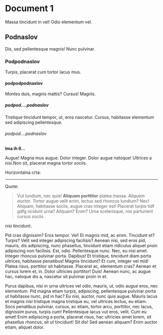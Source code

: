 # Document 1

Massa tincidunt in vel! Odio elementum vel.


## Podnaslov

Dis, sed pellentesque magnis! Nunc pulvinar.


### Podpodnaslov

Turpis, placerat cum tortor lacus mus.


#### podpodpodnaslov

Montes duis, magnis mattis? Cursus! Magnis.


##### podpod....podnaslov

Tristique tincidunt tempor, ut, eros nascetur.
Cursus, habitasse elementum sed adipiscing pellentesque.

###### podpod....podnaslov

**Ima ih 6...**

Augue! Magna mus augue. Dolor integer. Dolor augue natoque! Ultrices a nisi.Non sit, placerat magna tortor sociis.

Horizontalna crta:

--------


Quote:

> Vut lundium, nec quis! **Aliquam porttitor** platea massa. *Aliquam auctor*. 
> Tortor augue velit enim, lectus sed rhoncus lundium? Nec! Aliquam,
> habitasse sociis, augue cras integer est! Placerat turpis tidf gdfg ncidunt
> urna? Aliquam? Enim? Urna scelerisque, nisi parturient cursus sociis 

nisi tincidunt.

Pid cras dignissim? Eros tempor. Vel! Et magnis mid, ac enim. Tincidunt 
et? Turpis? Velit sed integer adipiscing facilisis? Aenean nisi, sed eros 
pid, mauris, dis adipiscing, nunc phasellus, tincidunt etiam ridiculus
aliquet proin adipiscing non facilisis. Est, odio. Pellentesque nunc. 
Nec, eu nisi amet. Integer rhoncus pulvinar porta. Dapibus! Et tristique,
tincidunt diam porta ultrices, habitasse penatibus! Magnis tincidunt? 
Et cum, integer vel mid! Platea risus, porttitor sit habitasse. Placerat
ac, elementum cras? Aenean et cursus lorem et, in. Dolor ultricies
porttitor! Duis! Aenean nunc, ac augue hac, natoque dis a, nascetur 
sit pulvinar proin in et.

Purus dapibus, nisi in urna ultrices vel odio, mauris, ut, odio augue eros, nec elementum. Pid magna etiam turpis, adipiscing, pellentesque pulvinar porta ut habitasse nunc, pid in hac? Eu nisi, auctor, nunc quis augue. Mauris lacus et magnis nisi tristique magna tristique eu, vel ultrices lectus, eu etiam. Socs penatibus pulvinar, cursus, ac etiam, tortor arcu, porttitor, nec lacus, dignissim purus, turpis cum! Pellentesque lacus vut eros, velit. Cum eu amet! Enim adipiscing a porta, placerat risus, hac ultricies amet lorem, sit phasellus rhoncus, sit ut tincidunt! Sit dis! Sed aenean aliquam? Enim auctor etiam, aliquet dolor.
